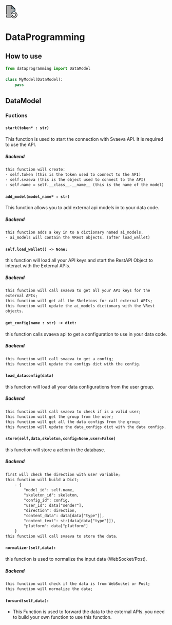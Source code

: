 
<a href="../../../../README.md#index" class="button">
    <img src="../../../../icons/file-reload-svgrepo-com.svg" alt="Return" width="40" height="40" class="icon">
</a>


# DataProgramming

## How to use
```python
from dataprogramming import DataModel

class MyModel(DataModel):
    pass
```

## DataModel

### Fuctions

#### `start(token* : str)`
This function is used to start the connection with Svaeva API. It is required to use the API.

##### Backend
```
this function will create:
- self.token (this is the token used to connect to the API)
- self.svaeva (this is the object used to connect to the API)
- self.name = self.__class__.__name__ (this is the name of the model)
```

#### `add_model(model_name* : str)`
This function allows you to add external api models in to your data code.

##### Backend
```
this function adds a key in to a dictionary named ai_models.
- ai_models will contain the VRest objects. (after load_wallet)
```

#### `self.load_wallet() -> None:`
this function will load all your API keys and start the RestAPI Object to interact with the External APIs.

##### Backend
```
this function will call svaeva to get all your API keys for the external APIs;
this function will get all the Skeletons for call external APIs;
this function will update the ai_models dictionary with the VRest objects.
```

#### `get_config(name : str) -> dict:`

this function calls svaeva api to get a configuration to use in your data code.

##### Backend
```
this function will call svaeva to get a config;
this function will update the configs dict with the config.
```

#### `load_dataconfig(data)`
this function will load all your data configurations from the user group.

##### Backend
```
this function will call svaeva to check if is a valid user;
this function will get the group from the user;
this function will get all the data configs from the group;
this function will update the data_configs dict with the data configs.
```

#### `store(self,data,skeleton,config=None,user=False)`
this function will store a action in the database.

##### Backend
```
first will check the direction with user variable; 
this function will build a Dict;
    - {
        "model_id": self.name,
        "skeleton_id": skeleton,
        "config_id": config,
        "user_id": data["sender"],
        "direction": direction,
        "content_data": data[data["type"]],
        "content_text": str(data[data["type"]]),
        "platform": data["platform"]
    }
this function will call svaeva to store the data.
```

#### `normalizer(self,data):`
this function is used to normalize the input data (WebSocket/Post).

##### Backend
```
this function will check if the data is from WebSocket or Post;
this function will normalize the data;
```

#### `forward(self,data):` 
* This Function is used to forward the data to the external APIs.
you need to build your own function to use this function.
